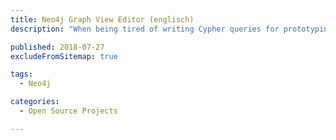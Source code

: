 ```yaml
---
title: Neo4j Graph View Editor (englisch)
description: "When being tired of writing Cypher queries for prototyping: A Neo4j browser extension for editing the graph's views graphically."

published: 2018-07-27
excludeFromSitemap: true

tags:
  - Neo4j

categories:
  - Open Source Projects

---
```

